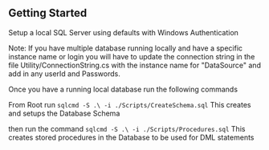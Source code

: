 ## Getting Started

Setup a local SQL Server using defaults with Windows Authentication

Note:
If you have multiple database running locally and have a specific instance name or login you will have to update the connection string in the file
Utility/ConnectionString.cs with the instance name for "DataSource" and add in any userId and Passwords.

Once you have a running local database run the following commands

From Root run
`sqlcmd -S .\ -i ./Scripts/CreateSchema.sql`
This creates and setups the Database Schema

then run the command
`sqlcmd -S .\ -i ./Scripts/Procedures.sql`
This creates stored procedures in the Database to be used for DML statements